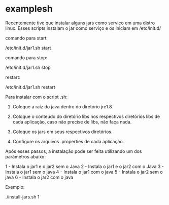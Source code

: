 # examplesh
Recentemente tive que instalar alguns jars como serviço em uma distro linux.
Esses scripts instalam o jar como serviço e os iniciam em /etc/init.d/

comando para start:

/etc/init.d/jar1.sh start

comando para stop:

/etc/init.d/jar1.sh stop

restart:

/etc/init.d/jar1.sh restart

Para instalar com o script .sh:

 1. Coloque a raíz do java dentro do diretório jre1.8. 
 
 2. Coloque o conteúdo do diretório libs nos respectivos diretórios libs de cada aplicação, caso não precise de libs, não faça nada.

 3. Coloque os jars em seus respectivos diretórios.

 4. Configure os arquivos .properties de cada aplicação.

Após esses passos, a instalação pode ser feita utilizando um dos parâmetros abaixo:

1 - Instala o jar1 e o jar2 sem o Java
2 - Instala o jar1 e o jar2 com o Java
3 - Instala o jar1 sem o java
4 - Instala o jar1 com o java
5 - Instala o jar2 sem o java
6 - Instala o jar2 com o java

Exemplo: 

./install-jars.sh 1
